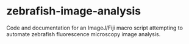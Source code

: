 # zebrafish-image-analysis
Code and documentation for an ImageJ/Fiji macro script attempting to automate zebrafish fluorescence microscopy image analysis.
